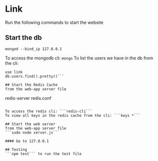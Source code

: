 # Link

Run the following commands to start the website

## Start the db
```
mongod --bind_ip 127.0.0.1
```
To access the mongodb cli: ```mongo```
To list the users we have in the db from the cli: 
```show dbs
use link
db.users.find().pretty()```

## Start the Redis Cache
from the web-app server file
```
redis-server redis.conf
```

To access the redis cli: ```redis-cli```
To view all keys in the redis cache from the cli: ```keys *```

## Start the web server
from the web-app server file
```sudo node server.js```

#### Go to 127.0.0.1

## Testing
```npm test``` to run the test file

